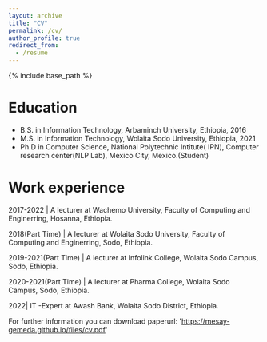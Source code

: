 ```yaml
---
layout: archive
title: "CV"
permalink: /cv/
author_profile: true
redirect_from:
  - /resume
---
```


{% include base_path %}

Education
======
* B.S. in Information Technology, Arbaminch University, Ethiopia, 2016
* M.S. in Information Technology, Wolaita Sodo University, Ethiopia, 2021
* Ph.D in Computer Science, National Polytechnic Intitute( IPN), Computer research center(NLP Lab), Mexico City, Mexico.(Student)

Work experience
======

2017-2022 | A lecturer at Wachemo University, Faculty of Computing and Enginerring, Hosanna, Ethiopia.

2018(Part Time) | A lecturer at Wolaita Sodo University, Faculty of Computing and Enginerring, Sodo, Ethiopia.

2019-2021(Part Time) | A lecturer at Infolink College, Wolaita Sodo Campus, Sodo, Ethiopia.

2020-2021(Part Time) | A lecturer at Pharma College, Wolaita Sodo Campus, Sodo, Ethiopia.

2022| IT -Expert at Awash Bank, Wolaita Sodo District, Ethiopia.
  
For further information you can download
paperurl: 'https://mesay-gemeda.github.io/files/cv.pdf'
